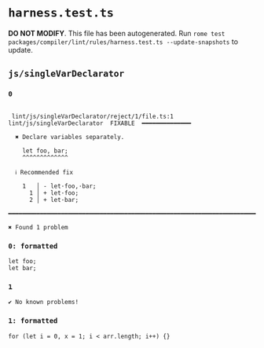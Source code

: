 # `harness.test.ts`

**DO NOT MODIFY**. This file has been autogenerated. Run `rome test packages/compiler/lint/rules/harness.test.ts --update-snapshots` to update.

## `js/singleVarDeclarator`

### `0`

```

 lint/js/singleVarDeclarator/reject/1/file.ts:1 lint/js/singleVarDeclarator  FIXABLE  ━━━━━━━━━━━━━━

  ✖ Declare variables separately.

    let foo, bar;
    ^^^^^^^^^^^^^

  ℹ Recommended fix

    1   │ - let·foo,·bar;
      1 │ + let·foo;
      2 │ + let·bar;

━━━━━━━━━━━━━━━━━━━━━━━━━━━━━━━━━━━━━━━━━━━━━━━━━━━━━━━━━━━━━━━━━━━━━━━━━━━━━━━━━━━━━━━━━━━━━━━━━━━━

✖ Found 1 problem

```

### `0: formatted`

```
let foo;
let bar;

```

### `1`

```
✔ No known problems!

```

### `1: formatted`

```
for (let i = 0, x = 1; i < arr.length; i++) {}

```
